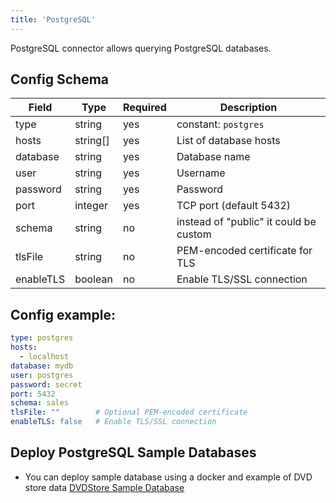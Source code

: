 ```yaml
---
title: 'PostgreSQL'
---
```


PostgreSQL connector allows querying PostgreSQL databases.

## Config Schema

| Field | Type | Required | Description |
|-------|------|----------|-------------|
| type | string | yes | constant: `postgres`  |
| hosts | string[] | yes | List of database hosts |
| database | string | yes | Database name |
| user | string | yes | Username |
| password | string | yes | Password |
| port | integer | yes | TCP port (default 5432) |
| schema | string | no | instead of "public" it could be custom |
| tlsFile | string | no | PEM-encoded certificate for TLS |
| enableTLS | boolean | no | Enable TLS/SSL connection |

## Config example:

```yaml
type: postgres
hosts: 
  - localhost
database: mydb
user: postgres
password: secret
port: 5432
schema: sales
tlsFile: ""        # Optional PEM-encoded certificate
enableTLS: false   # Enable TLS/SSL connection 
```

## Deploy PostgreSQL Sample Databases 

 - You can deploy sample database using a docker and example of DVD store data
<a href="/example/postgresql-dvdstore-sample" /> DVDStore Sample Database</a>
